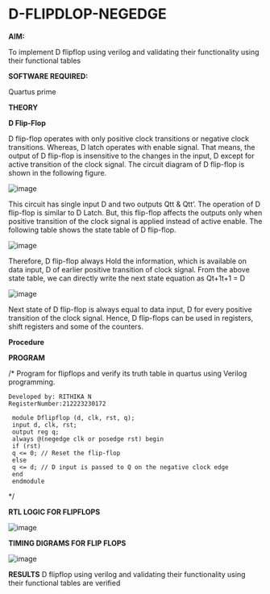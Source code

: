 # D-FLIPDLOP-NEGEDGE

**AIM:**

To implement  D flipflop using verilog and validating their functionality using their functional tables

**SOFTWARE REQUIRED:**

Quartus prime

**THEORY**

**D Flip-Flop**

D flip-flop operates with only positive clock transitions or negative clock transitions. Whereas, D latch operates with enable signal. That means, the output of D flip-flop is insensitive to the changes in the input, D except for active transition of the clock signal. The circuit diagram of D flip-flop is shown in the following figure.

![image](https://github.com/naavaneetha/D-FLIPDLOP-NEGEDGE/assets/154305477/48c81fe8-bc3f-40e7-95e2-519fc155ad51)

This circuit has single input D and two outputs Qtt & Qtt’. The operation of D flip-flop is similar to D Latch. But, this flip-flop affects the outputs only when positive transition of the clock signal is applied instead of active enable. The following table shows the state table of D flip-flop.

![image](https://github.com/naavaneetha/D-FLIPDLOP-NEGEDGE/assets/154305477/e5f3fda7-68ec-4a3a-a0a4-cf6f9cc4ab55)

Therefore, D flip-flop always Hold the information, which is available on data input, D of earlier positive transition of clock signal. From the above state table, we can directly write the next state equation as Qt+1t+1 = D

![image](https://github.com/naavaneetha/D-FLIPDLOP-NEGEDGE/assets/154305477/8592c0d8-2917-4142-91b9-d6c30dd891d2)

Next state of D flip-flop is always equal to data input, D for every positive transition of the clock signal. Hence, D flip-flops can be used in registers, shift registers and some of the counters.

**Procedure**


**PROGRAM**

/* Program for flipflops and verify its truth table in quartus using Verilog programming. 
```
Developed by: RITHIKA N
RegisterNumber:212223230172
```
```
 module Dflipflop (d, clk, rst, q);
 input d, clk, rst;
 output reg q;
 always @(negedge clk or posedge rst) begin
 if (rst)
 q <= 0; // Reset the flip-flop
 else
 q <= d; // D input is passed to Q on the negative clock edge
 end
 endmodule
```
*/

**RTL LOGIC FOR FLIPFLOPS**

![image](https://github.com/user-attachments/assets/313a8ae5-ef82-4d89-82ec-da10ba336373)

**TIMING DIGRAMS FOR FLIP FLOPS**

![image](https://github.com/user-attachments/assets/4933df93-1c68-4b62-8823-cbb53b801f4c)

**RESULTS**
 D flipflop using verilog and validating their functionality using their
 functional tables are verified
